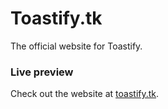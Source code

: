 # Toastify.tk

The official website for Toastify.

### Live preview

Check out the website at [toastify.tk](https://toastify.tk).
